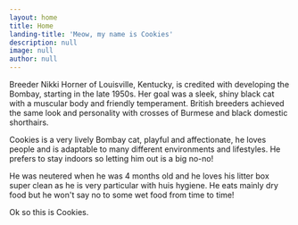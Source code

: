 ```yaml
---
layout: home
title: Home
landing-title: 'Meow, my name is Cookies'
description: null
image: null
author: null
---
```


Breeder Nikki Horner of Louisville, Kentucky, is credited with developing the Bombay, starting in the late 1950s. Her goal was a sleek, shiny black cat with a muscular body and friendly temperament. British breeders achieved the same look and personality with crosses of Burmese and black domestic shorthairs.

Cookies is a very lively Bombay cat, playful and affectionate, he loves people and is adaptable to many different environments and lifestyles. He prefers to stay indoors so letting him out is a big no-no! 

He was neutered when he was 4 months old and he loves his litter box super clean as he is very particular with huis hygiene. He eats mainly dry food but he won't say no to some wet food from time to time!

Ok so this is Cookies.

